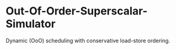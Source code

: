 # Out-Of-Order-Superscalar-Simulator
Dynamic (OoO) scheduling with conservative load-store ordering.
